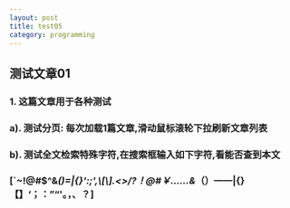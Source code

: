 ```yaml
---
layout: post
title: test05
category: programming
---
```


## 测试文章01
### 1. 这篇文章用于各种测试

### a). 测试分页: 每次加载1篇文章,滑动鼠标滚轮下拉刷新文章列表

### b). 测试全文检索特殊字符,在搜索框输入如下字符,看能否查到本文
### [`\~!@#$^&*()=|{}':;',\\[\\].<>/?！@#￥……&*（）——|{}【】‘；：”“'。，、？]